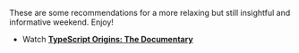 These are some recommendations for a more relaxing but still insightful and informative weekend. Enjoy!

- Watch [**TypeScript Origins: The Documentary**](https://www.youtube.com/watch?v=U6s2pdxebSo)
